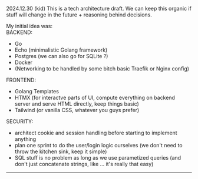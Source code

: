 2024.12.30 (kid) This is a tech architecture draft. We can keep this organic if stuff will change in the future + reasoning behind decisions.

My initial idea was:  
BACKEND:  
- Go  
- Echo (minimalistic Golang framework)  
- Postgres (we can also go for SQLite ?)  
- Docker
- (Networking to be handled by some bitch basic Traefik or Nginx config)

FRONTEND:  
- Golang Templates  
- HTMX (for interactve parts of UI, compute everything on backend server and serve HTML directly, keep things basic)  
- Tailwind (or vanilla CSS, whatever you guys prefer)  

SECURITY:  
- architect cookie and session handling before starting to implement anything  
- plan one sprint to do the user/login logic ourselves (we don't need to throw the kitchen sink, keep it simple)  
- SQL stuff is no problem as long as we use parametized queries (and don't just concatenate strings, like ... it's really that easy)  

---


